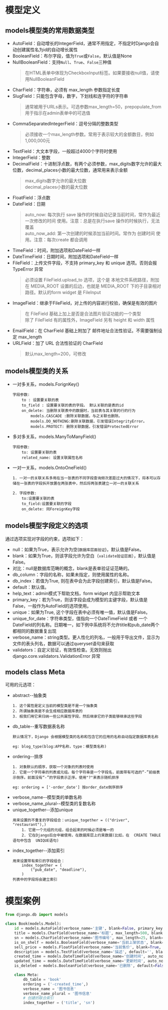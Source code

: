 # 模型定义

## models模型类的常用数据类型
- AutoField：自动增长的IntegerField，通常不用指定，不指定时Django会自动创建属性名为id的自动增长属性
- BooleanField：布尔字段，值为`True`或`False`，默认值是None
- NullBooleanField：支持`Null`、`True`、`False`三种值
    > 在HTML表单中体现为CheckboxInput标签。如果要接收null值，请使用NullBooleanField
- CharField：字符串，必须有 max_length 参数指定长度
- SlugField：只能包含字母，数字，下划线和连字符的字符串
    > 通常被用于URLs表示。可选参数max_length=50，prepopulate_from用于指示在admin表单中的可选值
- CommaSeparatedIntegerField：逗号分隔的整数类型
    > 必须接收一个max_length参数。常用于表示较大的金额数目，例如1,000,000元
- TextField：大文本字段，一般超过4000个字符时使用
- IntegerField：整数
- DecimalField：十进制浮点数，有两个必须参数，max_digits数字允许的最大位数，decimal_places小数的最大位数，通常用来表示金额
    > max_digits数字允许的最大位数\
    > decimal_places小数的最大位数
- FloatField：浮点数
- DateField：日期
    > auto_now: 每次执行 save 操作的时候自动记录当前时间，常作为最近一次修改的时间 使用。注意：总是在执行save 操作的时候执行，无法覆盖\
    > auto_now_add: 第一次创建的时候添加当前时间。常作为 创建时间 使用。注意：每次create 都会调用
- TimeField：时间，附加选项和DateField一样
- DateTimeField：日期时间，附加选项和DateField一样
- FileField：上传文件字段，不支持 primary_key 和 unique 选项。否则会报 TypeError 异常
    > 必须设置 FileField.upload_to 选项，这个是 本地文件系统路径，附加在 MEDIA_ROOT 设置的后边，也就是 MEDIA_ROOT 下的子目录相对路径。默认的form widget 是 FileInput
- ImageField：继承于FileField，对上传的内容进行校验，确保是有效的图片
    > 在 FileField 基础上加上是否是合法图片验证功能的一个类型\
    > 除了 FileField 有的属性外，ImageField 另有 height 和 width 属性
- EmailField：在 CharField 基础上附加了 邮件地址合法性验证。不需要强制设定 max_length
- URLField：加了 URL 合法性验证的 CharField
    > 默认max_length=200，可修改

## models模型类的关系
-  一对多关系，models.ForignKey()
    ```
    字段参数:
        to : 设置要关联的表
        to_field : 设置要关联的表的字段。 默认关联的是表的id
        on_delete: 当删除关联表中的数据时，当前表与其关联的行的行为
            models.CASCADE :删除关联数据，与之关联也删除。
            models.DO_NOTHING:删除关联数据，引发错误IntegrityError。
            models.PROTECT: 删除关联数据，引发错误ProtectedError
    ```

-  多对多关系，models.ManyToManyField()
    ```
    字段参数:
        to: 设置要关联的表
        related_name: 设置关联属性名称
    ```

-  一对一关系，models.OntoOneField()
    ```
    1. 一对一的关联关系多用在当一张表的不同字段查询频次差距过大的情况下，将本可以存储在一张表的字段拆开放置在两张表中，然后将两张表建立一对一的关联关系

    2. 字段参数:
        to:设置要关联的表
        to_field:设置要关联的字段
        on_delete: 同ForeignKey字段
    ```

## models模型字段定义的选项
通过选项实现对字段的约束，选项如下：
- null：如果为True，表示允许为空(`数据库层面验证`)，默认值是False。
- blank：如果为True，则该字段允许为空白（`validate验证层面`），默认值是False。
- 对比：null是数据库范畴的概念，blank是表单验证证范畴的。
- db_column：字段的名称，如果未指定，则使用属性的名称。
- db_index：若值为True, 则在表中会为此字段创建索引，默认值是False。
- default：默认值。
- help_text：admin模式下帮助文档，form widget 内显示帮助文本
- primary_key：若为True，则该字段会成为模型的主键字段，默认值是False，一般作为AutoField的选项使用。
- unique：如果为True, 这个字段在表中必须有唯一值，默认值是False。
- unique_for_date：字符串类型，值指向一个DateTimeField 或者 一个 DateField的列名称。日期唯一，如下例中系统将不允许title和pub_date两个都相同的数据重复出现 
- verbose_name：string类型。更人性化的列名，一般用于导出文件，显示为文件的表头列名，数据可以通过queryset语句来获取
- validators：自定义验证，有效性检查。无效则抛出 django.core.validators.ValidationError 异常

## models class Meta

可用的元选项：
- abstract--抽象类
    ```
    1. 这个属性是定义当前的模型类是不是一个抽象类
    2. 所谓抽象类是不会生成相应数据库表的
    3. 般我们用它来归纳一些公共属性字段，然后继承它的子类能够继承这些字段
    ```
- db_table--重写数据表名称
    ```
    默认情况下，Django 会根据模型类的名称和包含它的应用的名称自动指定数据库表名称

    eg: blog_type(blog:APP名称，type：模型类名称)
    ```
- ordering--排序
    ```
    1. 对象默认的顺序，获取一个对象的列表时使用
    2. 它是一个字符串的列表或元组。每个字符串是一个字段名，前面带有可选的“-”前缀表示倒序。前面没有“-”的字段表示正序。使用"?"来表示随机排序

    eg: ordering = ['-order_date'] 按order_date倒序排序
    ```
- verbose_name--模型类的单数名称
- verbose_name_plural--模型类的复数名称
- unique_together--添加unique
    ```
    用来设置的不重复的字段组合：unique_together = (("driver", "restaurant"),)
        1. 它是一个元组的元组，组合起来的时候必须是唯一的
        2. 它在Django后台中被使用，在数据库层上约束数据(比如，在  CREATE TABLE  语句中包含  UNIQUE语句)
    ```
- index_together--添加索引
    ```
    用来设置带有索引的字段组合：
        index_together = (
            ("pub_date", "deadline"),
        )
    列表中的字段将会建立索引
    ```

# 模型案例
```py
from django.db import models

class Book(models.Model):
    id = models.AutoField(verbose_name='主键', blank=False, primary_key=True, help_text="图书记录的主键")
    title = models.CharField(verbose_name='标题', max_length=500, blank=True, default='', help_text="图书的标题")
    sn = models.CharField(verbose_name='图书编号', max_length=25, blank=False, unique=True, help_text="图书编号")
    is_on_shelf = models.BooleanField(verbose_name='当前上架状态', blank=False, default=False, help_text='图书是否上架，False表示未上架，True表示已上架')
    sell_price = models.FloatField(verbose_name='当前售价', blank=True, help_text='图书当前售价')
    description = models.TextField(verbose_name='描述', default='', blank=True, help_text='描述')
    created_time = models.DateTimeField(verbose_name='创建时间', auto_now_add=True, help_text="记录创建时间")
    updated_time = models.DateTimeField(verbose_name='更新时间', auto_now=True, help_text="记录更新时间")
    is_deleted = models.BooleanField(verbose_name='已删除', default=False, help_text="记录是否删除")

    class Meta:
        db_table = 'book'
        ordering = ('-created_time',)
        verbose_name = '图书信息'
        verbose_name_plural = '图书信息'
        # 创建的联合索引
        index_together = ('title', 'sn')
```